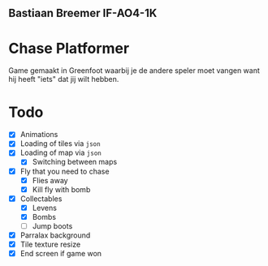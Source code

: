 Bastiaan Breemer IF-AO4-1K
---
# Chase Platformer

Game gemaakt in Greenfoot waarbij je de andere speler moet vangen want hij heeft "iets" dat jij wilt hebben.

# Todo
* [x] Animations
* [x] Loading of tiles via `json`
* [x] Loading of map via `json`
  * [x] Switching between maps
* [x] Fly that you need to chase
  * [x] Flies away
  * [x] Kill fly with bomb
* [x] Collectables
  * [x] Levens
  * [x] Bombs
  * [ ] Jump boots
* [x] Parralax background
* [x] Tile texture resize
* [x] End screen if game won
